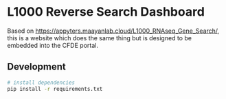 # L1000 Reverse Search Dashboard

Based on <https://appyters.maayanlab.cloud/L1000_RNAseq_Gene_Search/>, this is a website which does the same thing but is designed to be embedded into the CFDE portal.

## Development

```bash
# install dependencies
pip install -r requirements.txt
```
